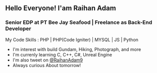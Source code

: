 <!---<a href="https://rhanadam32.github.io">rhanadam32.github.io</a>--->

<h2> Hello Everyone! I'am Raihan Adam</h2>
<h3>Senior EDP at PT Bee Jay Seafood | Freelance as Back-End Developer</h3>

<p>My Code Skills : PHP | PHP(Code Igniter) | MYSQL | JS | Python</p>
<ul>
<li>I'm interest with build Gundam, Hiking, Photograph, and more</li>
<li>I'm currenly learning C, C++, C#, Unreal Engine </li>
<li>I'm also tweet on <a href="https://twitter.com/RaihanAdam9">@RaihanAdam9</a></li>
<li>Always curious About tomorrow!</li>
</ul>
